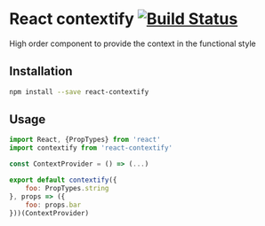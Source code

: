 # React contextify [![Build Status](https://travis-ci.org/babotech/react-contextify.svg?branch=master)](https://travis-ci.org/babotech/react-contextify)

High order component to provide the context in the functional style

## Installation

```bash
npm install --save react-contextify
```

## Usage

```javascript
import React, {PropTypes} from 'react'
import contextify from 'react-contextify'

const ContextProvider = () => (...)

export default contextify({
    foo: PropTypes.string
}, props => ({
    foo: props.bar
}))(ContextProvider)
```